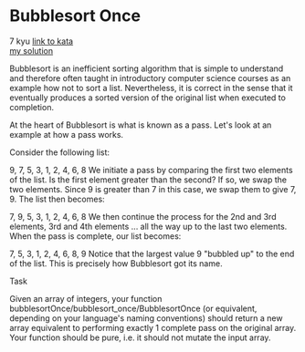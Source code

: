 # Bubblesort Once
7 kyu
[link to kata](https://www.codewars.com/kata/56b97b776ffcea598a0006f2/train/javascript)
<br>
[my solution](./kata.js)

Bubblesort is an inefficient sorting algorithm that is simple to understand and therefore often taught in introductory computer science courses as an example how not to sort a list. Nevertheless, it is correct in the sense that it eventually produces a sorted version of the original list when executed to completion.

At the heart of Bubblesort is what is known as a pass. Let's look at an example at how a pass works.

Consider the following list:

9, 7, 5, 3, 1, 2, 4, 6, 8
We initiate a pass by comparing the first two elements of the list. Is the first element greater than the second? If so, we swap the two elements. Since 9 is greater than 7 in this case, we swap them to give 7, 9. The list then becomes:

7, 9, 5, 3, 1, 2, 4, 6, 8
We then continue the process for the 2nd and 3rd elements, 3rd and 4th elements ... all the way up to the last two elements. When the pass is complete, our list becomes:

7, 5, 3, 1, 2, 4, 6, 8, 9
Notice that the largest value 9 "bubbled up" to the end of the list. This is precisely how Bubblesort got its name.

Task

Given an array of integers, your function bubblesortOnce/bubblesort_once/BubblesortOnce (or equivalent, depending on your language's naming conventions) should return a new array equivalent to performing exactly 1 complete pass on the original array. Your function should be pure, i.e. it should not mutate the input array.